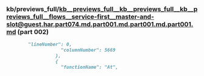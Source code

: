 ### kb/previews_full/kb__previews_full__kb__previews_full__kb__previews_full__flows__service-first__master-and-slot@guest.har.part074.md.part001.md.part001.md.part001.md (part 002)

```md
        "lineNumber": 0,
                    "columnNumber": 5669
                  },
                  {
                    "functionName": "At",
         
```

```
